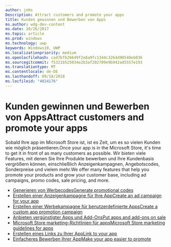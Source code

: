 ```yaml
---
author: jnHs
Description: Attract customers and promote your apps
title: Kunden gewinnen und Bewerben von Apps
ms.author: wdg-dev-content
ms.date: 10/26/2017
ms.topic: article
ms.prod: windows
ms.technology: uwp
keywords: Windows10, UWP
ms.localizationpriority: medium
ms.openlocfilehash: ca47bfb26649f2e8a9fc1344c3264d90548eb836
ms.sourcegitcommit: f5321b525034e2b3af202709e9b942ad5557e193
ms.translationtype: MT
ms.contentlocale: de-DE
ms.lasthandoff: 09/18/2018
ms.locfileid: "4024176"
---
```

# <a name="attract-customers-and-promote-your-apps"></a><span data-ttu-id="7cac7-103">Kunden gewinnen und Bewerben von Apps</span><span class="sxs-lookup"><span data-stu-id="7cac7-103">Attract customers and promote your apps</span></span>

<span data-ttu-id="7cac7-104">Sobald Ihre app im Microsoft Store ist, ist es Zeit, um es so vielen Kunden wie möglich präsentieren.</span><span class="sxs-lookup"><span data-stu-id="7cac7-104">Once your app is in the Microsoft Store, it's time to get it in front of as many customers as possible.</span></span> <span data-ttu-id="7cac7-105">Wir bieten viele Features, mit denen Sie Ihre Produkte bewerben und Ihre Kundenbasis vergrößern können, einschließlich Anzeigenkampagnen, Angebotscodes, Sonderpreise und vielem mehr.</span><span class="sxs-lookup"><span data-stu-id="7cac7-105">We offer many features that help you promote your products and grow your customer base, including ad campaigns, promo codes, sale pricing, and more.</span></span>

-   [<span data-ttu-id="7cac7-106">Generieren von Werbecodes</span><span class="sxs-lookup"><span data-stu-id="7cac7-106">Generate promotional codes</span></span>](generate-promotional-codes.md)
-   [<span data-ttu-id="7cac7-107">Erstellen einer Anzeigenkampagne für Ihre App</span><span class="sxs-lookup"><span data-stu-id="7cac7-107">Create an ad campaign for your app</span></span>](create-an-ad-campaign-for-your-app.md)
-   [<span data-ttu-id="7cac7-108">Erstellen einer Werbekampagne für benutzerdefinierte Apps</span><span class="sxs-lookup"><span data-stu-id="7cac7-108">Create a custom app promotion campaign</span></span>](create-a-custom-app-promotion-campaign.md)
-   [<span data-ttu-id="7cac7-109">Anbieten vergünstigter Apps und Add-Ons</span><span class="sxs-lookup"><span data-stu-id="7cac7-109">Put apps and add-ons on sale</span></span>](put-apps-and-add-ons-on-sale.md)
-   [<span data-ttu-id="7cac7-110">Microsoft Store marketing-Richtlinien für apps</span><span class="sxs-lookup"><span data-stu-id="7cac7-110">Microsoft Store marketing guidelines for apps</span></span>](app-marketing-guidelines.md)
-   [<span data-ttu-id="7cac7-111">Erstellen eines Links zu Ihrer App</span><span class="sxs-lookup"><span data-stu-id="7cac7-111">Link to your app</span></span>](link-to-your-app.md)
-   [<span data-ttu-id="7cac7-112">Einfacheres Bewerben Ihrer App</span><span class="sxs-lookup"><span data-stu-id="7cac7-112">Make your app easier to promote</span></span>](make-your-app-easier-to-promote.md)

 

 
